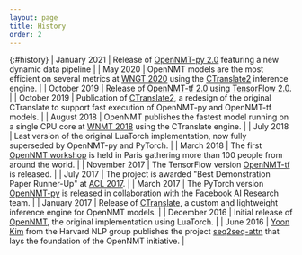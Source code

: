 ```yaml
---
layout: page
title: History
order: 2
---
```


{:#history}
| January 2021 | Release of [OpenNMT-py 2.0](https://github.com/OpenNMT/OpenNMT-py/releases/tag/2.0.0rc1) featuring a new dynamic data pipeline |
| May 2020 | OpenNMT models are the most efficient on several metrics at [WNGT 2020](https://sites.google.com/view/wngt20/efficiency-task) using the [CTranslate2](https://github.com/OpenNMT/CTranslate2) inference engine. |
| October 2019 | Release of [OpenNMT-tf 2.0](https://github.com/OpenNMT/OpenNMT-tf/releases/tag/v2.0.0) using [TensorFlow 2.0](https://blog.tensorflow.org/2019/09/tensorflow-20-is-now-available.html). |
| October 2019 | Publication of [CTranslate2](https://github.com/OpenNMT/CTranslate2), a redesign of the original CTranslate to support fast execution of OpenNMT-py and OpenNMT-tf models. |
| August 2018 | OpenNMT publishes the fastest model running on a single CPU core at [WNMT 2018](https://aclweb.org/anthology/papers/W/W18/W18-2715/) using the CTranslate engine. |
| July 2018 | Last version of the original LuaTorch implementation, now fully superseded by OpenNMT-py and PyTorch. |
| March 2018 | The first [OpenNMT workshop](http://workshop-paris-2018.opennmt.net/) is held in Paris gathering more than 100 people from around the world. |
| November 2017 | The TensorFlow version [OpenNMT-tf](https://github.com/OpenNMT/OpenNMT-tf) is released. |
| July 2017 | The project is awarded "Best Demonstration Paper Runner-Up" at [ACL 2017](https://www.aclweb.org/anthology/P17-4012). |
| March 2017 | The PyTorch version [OpenNMT-py](https://github.com/OpenNMT/OpenNMT-py) is released in collaboration with the Facebook AI Research team. |
| January 2017 | Release of [CTranslate](https://github.com/OpenNMT/CTranslate), a custom and lightweight inference engine for OpenNMT models. |
| December 2016 | Initial release of [OpenNMT](https://github.com/OpenNMT/OpenNMT), the original implementation using LuaTorch. |
| June 2016 | [Yoon Kim](http://www.people.fas.harvard.edu/~yoonkim/) from the Harvard NLP group publishes the project [seq2seq-attn](https://github.com/harvardnlp/seq2seq-attn) that lays the foundation of the OpenNMT initiative. |
